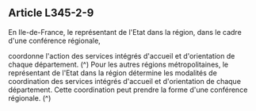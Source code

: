 ## Article L345-2-9

En Ile-de-France, le représentant de l'Etat dans la région, dans le cadre d'une conférence régionale,

coordonne l'action des services intégrés d'accueil et d'orientation de chaque département. (^)
Pour les autres régions métropolitaines, le représentant de l'Etat dans la région détermine les modalités de
coordination des services intégrés d'accueil et d'orientation de chaque département. Cette coordination peut
prendre la forme d'une conférence régionale. (^)

